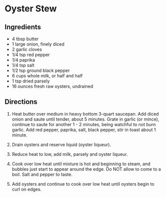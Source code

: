 # Oyster Stew #

## Ingredients ##

- 4 tbsp butter
- 1 large onion, finely diced
- 2 garlic cloves
- 1/4 tsp red pepper
- 1/4 paprika
- 1/4 tsp salt
- 1/2 tsp ground black pepper
- 6 cups whole milk, or half and half
- 1 tsp dried parsely
- 16 ounces fresh raw oysters, undrained

## Directions ##

1. Heat butter over medium in heavy bottom 3-quart saucepan. Add diced onion and saute until tender, about 5 minutes. Grate in garlic (or mince), continue to saute for another 1 - 2 minutes, being watchful to not burn garlic.  Add red pepper, paprika, salt, black pepper, stir in toast about 1 minute.

2. Drain oysters and reserve liquid (oyster liqueur).

3. Reduce heat to low, add milk, parsely and oyster liqueur.

4. Cook over low heat until mixture is hot and beginning to steam, and bubbles just start to appear around the edge.  Do NOT allow to come to a boil.  Salt and pepper to taste.

5. Add oysters and continue to cook over low heat until oysters begin to curl on edges.

